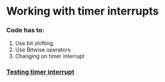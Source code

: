 # Working with timer interrupts
### Code has to:
1. Use bit shifting
1. Use Bitwise operators 
1. Changing on timer interrupt
### [Testing timer interrupt](https://www.teachmemicro.com/arduino-timer-interrupt-tutorial/)
